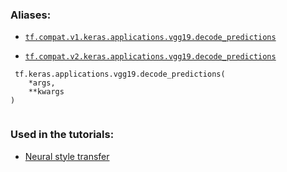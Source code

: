 

### Aliases:

- [ `tf.compat.v1.keras.applications.vgg19.decode_predictions` ](/api_docs/python/tf/keras/applications/vgg19/decode_predictions)

- [ `tf.compat.v2.keras.applications.vgg19.decode_predictions` ](/api_docs/python/tf/keras/applications/vgg19/decode_predictions)



```
 tf.keras.applications.vgg19.decode_predictions(
    *args,
    **kwargs
)
 
```



### Used in the tutorials:

- [Neural style transfer](https://tensorflow.google.cn/tutorials/generative/style_transfer)

